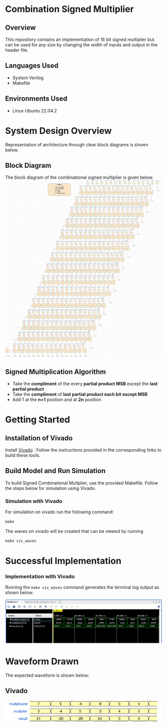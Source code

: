 # Combination Signed Multiplier

## Overview
  This repository contains an implementation of 16 bit signed multiplier but can be used for any size by changing the width of inputs and output in the header file.

## Languages Used
  * System Verilog
  * Makefile 


## Environments Used

  * Linux Ubuntu 22.04.2

# System Design Overview

  Representation of architecture through clear block diagrams is shown below.
## Block Diagram
The block diagram of the  combinational signed multiplier is given below.
![Datapath](./docs/Signed_Multiplier.drawio.png)

## Signed Multiplication Algorithm
  * Take the **compliment** of the every **partial product MSB** except the **last partial product**
  * Take the **compliment** of **last partial product each bit except MSB**
  * Add 1 at the **n+1** position and at **2n** position


# Getting Started



## Installation of Vivado  

Install [Vivado](https://github.com/ALI11-2000/Vivado-Installation) . Follow the instructions provided in the corresponding links to build these tools.

## Build Model and Run Simulation

To build Signed Combinational Multplier, use the provided Makefile. Follow the steps below for simulation using  Vivado.


### Simulation with Vivado
For simulation on vivado run the following command:

```markdown
make 
```

The waves on vivado will be created that can be viewed by running

```markdown
make viv_waves
``` 

# Successful Implementation

### Implementation with Vivado

Running the `make viv_waves` command generates the terminal log output as shown below:

 ![Vivado](./docs/signed_multiplier.png)

# Waveform Drawn

The expected waveform is shown below:
## Vivado
 ![Waveform](./docs/waveform.png)

 

